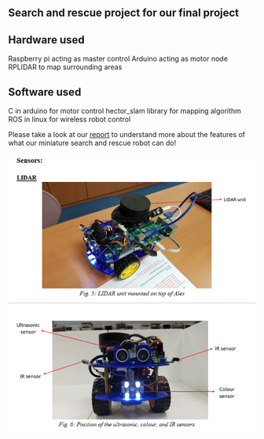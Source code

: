 ## Search and rescue project for our final project 

## Hardware used
Raspberry pi acting as master control
Arduino acting as motor node
RPLIDAR to map surrounding areas

## Software used
C in arduino for motor control
hector_slam library for mapping algorithm
ROS in linux for wireless robot control

Please take a look at our [report](https://github.com/MeLoveCarbs/Search-and-rescue-robot/blob/master/Final%20Report%2002-01-01.docx) to understand more about the features of what our miniature search and rescue robot can do!

![RPlidar using hector slam algorithm](https://github.com/MeLoveCarbs/Search-and-rescue-robot/blob/master/eg_image1.PNG)
![Our raspberry pi controlled robot!](https://github.com/MeLoveCarbs/Search-and-rescue-robot/blob/master/eg_image2.PNG)
